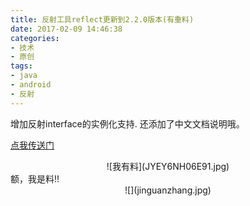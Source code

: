 ```yaml
---
title: 反射工具reflect更新到2.2.0版本(有重料)
date: 2017-02-09 14:46:38
categories:
- 技术
- 原创
tags: 
- java
- android
- 反射
---
```


增加反射interface的实例化支持. 还添加了中文文档说明哦。

[点我传送门](https://github.com/masonTool/reflect)  

<center>![我有料](JYEY6NH06E91.jpg)</center >
额，我是料!!

<center>![](jinguanzhang.jpg)


                              

